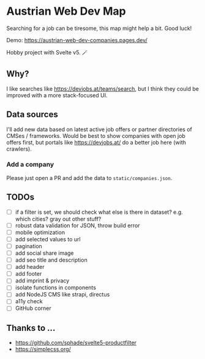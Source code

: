 # Austrian Web Dev Map

Searching for a job can be tiresome, this map might help a bit. Good luck!

Demo: https://austrian-web-dev-companies.pages.dev/

Hobby project with Svelte v5. 🪄

## Why?

I like searches like https://devjobs.at/teams/search, but I think they could be improved with a more stack-focused UI.

## Data sources

I'll add new data based on latest active job offers or partner directories of CMSes / frameworks. Would be best to show companies with open job offers first, but portals like https://devjobs.at/ do a better job here (with crawlers).

### Add a company

Please just open a PR and add the data to `static/companies.json`.

## TODOs

- [ ] if a filter is set, we should check what else is there in dataset? e.g. which cities? gray out other stuff?
- [ ] robust data validation for JSON, throw build error
- [ ] mobile optimization
- [ ] add selected values to url
- [ ] pagination
- [ ] add social share image
- [ ] add seo title and description
- [ ] add header
- [ ] add footer
- [ ] add imprint & privacy
- [ ] isolate functions in components
- [ ] add NodeJS CMS like strapi, directus
- [ ] a11y check
- [ ] GitHub corner

## Thanks to ...

- https://github.com/sphade/svelte5-productfilter
- https://simplecss.org/
